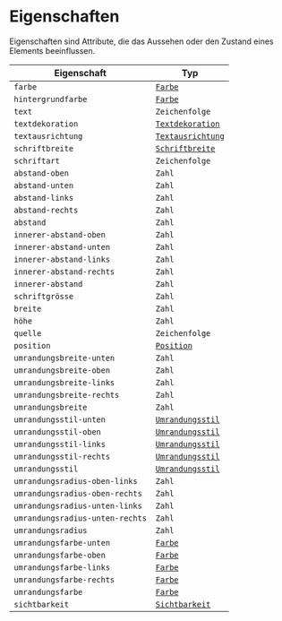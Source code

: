 # Eigenschaften

Eigenschaften sind Attribute, die das Aussehen oder den Zustand eines Elements beeinflussen.

| Eigenschaft                     | Typ                                                             |
|---------------------------------|-----------------------------------------------------------------|
| `farbe`                         | [`Farbe`](/docs/syntax/farben)                                  |
| `hintergrundfarbe`              | [`Farbe`](/docs/syntax/farben)                                  |
| `text`                          | `Zeichenfolge`                                                  |
| `textdekoration`                | [`Textdekoration`](/docs/syntax/eigenschaften/textdekoration)   |
| `textausrichtung`               | [`Textausrichtung`](/docs/syntax/eigenschaften/textausrichtung) |
| `schriftbreite`                 | [`Schriftbreite`](/docs/syntax/eigenschaften/schriftbreite)     |
| `schriftart`                    | `Zeichenfolge`                                                  |
| `abstand-oben`                  | `Zahl`                                                          |
| `abstand-unten`                 | `Zahl`                                                          |
| `abstand-links`                 | `Zahl`                                                          |
| `abstand-rechts`                | `Zahl`                                                          |
| `abstand`                       | `Zahl`                                                          |
| `innerer-abstand-oben`          | `Zahl`                                                          |
| `innerer-abstand-unten`         | `Zahl`                                                          |
| `innerer-abstand-links`         | `Zahl`                                                          |
| `innerer-abstand-rechts`        | `Zahl`                                                          |
| `innerer-abstand`               | `Zahl`                                                          |
| `schriftgrösse`                 | `Zahl`                                                          |
| `breite`                        | `Zahl`                                                          |
| `höhe`                          | `Zahl`                                                          |
| `quelle`                        | `Zeichenfolge`                                                  |
| `position`                      | [`Position`](/docs/syntax/eigenschaften/position)               |
| `umrandungsbreite-unten`        | `Zahl`                                                          |
| `umrandungsbreite-oben`         | `Zahl`                                                          |
| `umrandungsbreite-links`        | `Zahl`                                                          |
| `umrandungsbreite-rechts`       | `Zahl`                                                          |
| `umrandungsbreite`              | `Zahl`                                                          |
| `umrandungsstil-unten`          | [`Umrandungsstil`](/docs/syntax/eigenschaften/umrandungsstil)   |
| `umrandungsstil-oben`           | [`Umrandungsstil`](/docs/syntax/eigenschaften/umrandungsstil)   |
| `umrandungsstil-links`          | [`Umrandungsstil`](/docs/syntax/eigenschaften/umrandungsstil)   |
| `umrandungsstil-rechts`         | [`Umrandungsstil`](/docs/syntax/eigenschaften/umrandungsstil)   |
| `umrandungsstil`                | [`Umrandungsstil`](/docs/syntax/eigenschaften/umrandungsstil)   |
| `umrandungsradius-oben-links`   | `Zahl`                                                          |
| `umrandungsradius-oben-rechts`  | `Zahl`                                                          |
| `umrandungsradius-unten-links`  | `Zahl`                                                          |
| `umrandungsradius-unten-rechts` | `Zahl`                                                          |
| `umrandungsradius`              | `Zahl`                                                          |
| `umrandungsfarbe-unten`         | [`Farbe`](/docs/syntax/farben)                                  |
| `umrandungsfarbe-oben`          | [`Farbe`](/docs/syntax/farben)                                  |
| `umrandungsfarbe-links`         | [`Farbe`](/docs/syntax/farben)                                  |
| `umrandungsfarbe-rechts`        | [`Farbe`](/docs/syntax/farben)                                  |
| `umrandungsfarbe`               | [`Farbe`](/docs/syntax/farben)                                  |
| `sichtbarkeit`                  | [`Sichtbarkeit`](/docs/syntax/eigenschaften/sichtbarkeit)      |